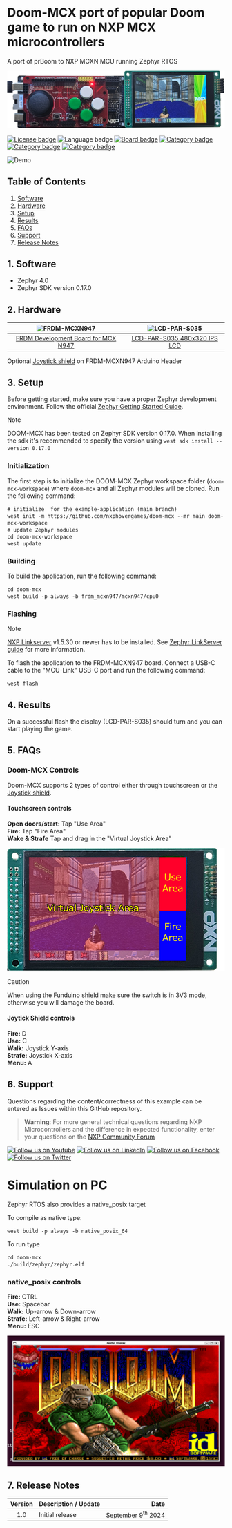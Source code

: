 # Doom-MCX port of popular Doom game to run on NXP MCX microcontrollers

A port of prBoom to NXP MCXN MCU running Zephyr RTOS

![MCX-Doom](https://raw.githubusercontent.com/NXPHoverGames/Doom-MCX/refs/heads/main/assets/doom_mcx.jpg)

<!----- Boards ----->
[![License badge](https://img.shields.io/badge/License-GPL%202.0-red)](https://github.com/search?q=org%3Anxp-appcodehub+vision+in%3Areadme&type=Repositories)
![Language badge](https://img.shields.io/badge/Language-C-yellow)
[![Board badge](https://img.shields.io/badge/Board-FRDM&ndash;MCXN947-blue)]()
[![Category badge](https://img.shields.io/badge/Category-RTOS-yellowgreen)](https://github.com/search?q=org%3Anxp-appcodehub+rtos+in%3Areadme&type=Repositories)
[![Category badge](https://img.shields.io/badge/Category-HMI-yellowgreen)](https://github.com/search?q=org%3Anxp-appcodehub+hmi+in%3Areadme&type=Repositories)
[![Category badge](https://img.shields.io/badge/Category-GRAPHICS-yellowgreen)](https://github.com/search?q=org%3Anxp-appcodehub+graphics+in%3Areadme&type=Repositories)

![Demo](https://raw.githubusercontent.com/NXPHoverGames/Doom-MCX/refs/heads/main/assets/demo.gif)

## Table of Contents
1. [Software](#step1)
2. [Hardware](#step2)
3. [Setup](#step3)
4. [Results](#step4)
5. [FAQs](#step5) 
6. [Support](#step6)
7. [Release Notes](#step7)

## 1. Software<a name="step1"></a>
- Zephyr 4.0
- Zephyr SDK version 0.17.0

## 2. Hardware<a name="step2"></a>

![FRDM-MCXN947](https://raw.githubusercontent.com/NXPHoverGames/Doom-MCX/refs/heads/main/assets/FRDM-MCXN947-TOP.avif) | ![LCD-PAR-S035](https://raw.githubusercontent.com/NXPHoverGames/Doom-MCX/refs/heads/main/assets/LCD-PAR-S035-TOP.avif)
:-------------------------:|:-------------------------:
[FRDM Development Board for MCX N947](https://www.nxp.com/design/design-center/development-boards-and-designs/general-purpose-mcus/frdm-development-board-for-mcx-n94-n54-mcus:FRDM-MCXN947)  |  [LCD-PAR-S035 480x320 IPS LCD](https://www.nxp.com/design/design-center/development-boards-and-designs/general-purpose-mcus/3-5-480x320-ips-tft-lcd-module:LCD-PAR-S035)

Optional [Joystick shield](https://duckduckgo.com/?t=h_&q=funduino+board+joystick+shield&ia=web) on FRDM-MCXN947 Arduino Header



## 3. Setup<a name="step3"></a>


Before getting started, make sure you have a proper Zephyr development
environment. Follow the official
[Zephyr Getting Started Guide](https://docs.zephyrproject.org/latest/getting_started/index.html).

> [!NOTE]  
> DOOM-MCX has been tested on Zephyr SDK version 0.17.0. When installing the sdk it's recommended to specify the version using `west sdk install --version 0.17.0`

### Initialization

The first step is to initialize the DOOM-MCX Zephyr workspace folder (``doom-mcx-workspace``) where ``doom-mcx`` and all Zephyr modules will be cloned. Run the following
command:

```shell
# initialize  for the example-application (main branch)
west init -m https://github.com/nxphovergames/doom-mcx --mr main doom-mcx-workspace
# update Zephyr modules
cd doom-mcx-workspace
west update
```

### Building

To build the application, run the following command:

```shell
cd doom-mcx
west build -p always -b frdm_mcxn947/mcxn947/cpu0
```

### Flashing

> [!NOTE]  
> [NXP Linkserver](https://www.nxp.com/design/design-center/software/development-software/mcuxpresso-software-and-tools-/linkserver-for-microcontrollers:LINKERSERVER) v1.5.30 or newer has to be installed. See [Zephyr LinkServer guide](https://docs.zephyrproject.org/latest/develop/flash_debug/host-tools.html#linkserver-debug-host-tools) for more information.

To flash the application to the FRDM-MCXN947 board. Connect a USB-C cable to the "MCU-Link" USB-C port and run the following command:

```shell
west flash
```


## 4. Results<a name="step4"></a>
On a successful flash the display (LCD-PAR-S035) should turn and you can start playing the game.

## 5. FAQs<a name="step5"></a>

### Doom-MCX Controls

Doom-MCX supports 2 types of control either through touchscreen or the [Joystick shield](https://duckduckgo.com/?t=h_&q=funduino+board+joystick+shield&ia=web).

#### Touchscreen controls
**Open doors/start:** Tap "Use Area"  
**Fire:** Tap "Fire Area"  
**Wake & Strafe** Tap and drag in the "Virtual Joystick Area"

![Doom-MXC Touch screen layout](https://raw.githubusercontent.com/NXPHoverGames/Doom-MCX/refs/heads/main/assets/doom_mcx_touch_screen_layout.jpg)

> [!CAUTION]  
> When using the Funduino shield make sure the switch is in 3V3 mode, otherwise you will damage the board.

#### Joytick Shield controls
**Fire:** D  
**Use:** C  
**Walk:** Joystick Y-axis  
**Strafe:** Joystick X-axis  
**Menu:** A

## 6. Support<a name="step6"></a>

Questions regarding the content/correctness of this example can be entered as Issues within this GitHub repository.

>**Warning**: For more general technical questions regarding NXP Microcontrollers and the difference in expected functionality, enter your questions on the [NXP Community Forum](https://community.nxp.com/)

[![Follow us on Youtube](https://img.shields.io/badge/Youtube-Follow%20us%20on%20Youtube-red.svg)](https://www.youtube.com/NXP_Semiconductors)
[![Follow us on LinkedIn](https://img.shields.io/badge/LinkedIn-Follow%20us%20on%20LinkedIn-blue.svg)](https://www.linkedin.com/company/nxp-semiconductors)
[![Follow us on Facebook](https://img.shields.io/badge/Facebook-Follow%20us%20on%20Facebook-blue.svg)](https://www.facebook.com/nxpsemi/)
[![Follow us on Twitter](https://img.shields.io/badge/X-Follow%20us%20on%20X-black.svg)](https://x.com/NXP)


# Simulation on PC

Zephyr RTOS also provides a native_posix target

To compile as native type:
```shell
west build -p always -b native_posix_64
```

To run type
```shell
cd doom-mcx
./build/zephyr/zephyr.elf
```

### native_posix controls
**Fire:** CTRL  
**Use:** Spacebar  
**Walk:** Up-arrow & Down-arrow  
**Strafe:** Left-arrow & Right-arrow  
**Menu:** ESC

![MCX-Doom Native](https://raw.githubusercontent.com/NXPHoverGames/Doom-MCX/refs/heads/main/assets/mcx_doom_zephyr_native_posix.png)

## 7. Release Notes<a name="step7"></a>
| Version | Description / Update                           | Date                        |
|:-------:|------------------------------------------------|----------------------------:|
| 1.0     | Initial release                                | September 9<sup>th</sup> 2024 |